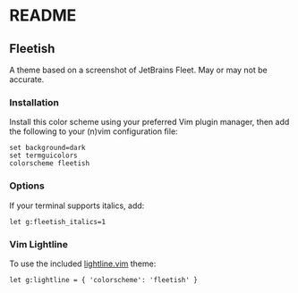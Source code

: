 # README

## Fleetish
A theme based on a screenshot of JetBrains Fleet. May or may not be accurate.

### Installation
Install this color scheme using your preferred Vim plugin manager, then add the
following to your (n)vim configuration file:
```vim
set background=dark
set termguicolors
colorscheme fleetish
```

### Options
If your terminal supports italics, add:
```vim
let g:fleetish_italics=1
```

### Vim Lightline
To use the included [lightline.vim](https://github.com/itchyny/lightline.vim) theme:
```vim
let g:lightline = { 'colorscheme': 'fleetish' }
```